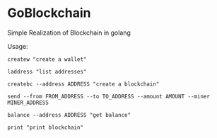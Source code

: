 # GoBlockchain
Simple Realization of Blockchain in golang

Usage:

	createw "create a wallet"
	
	laddress "list addresses"
	
	createbc --address ADDRESS "create a blockchain"
	
	send --from FROM_ADDRESS --to TO_ADDRESS --amount AMOUNT --miner MINER_ADDRESS
	
	balance --address ADDRESS "get balance"
	
	print "print blockchain"
